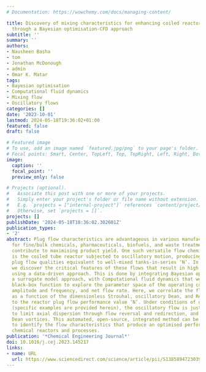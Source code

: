 ```yaml
---
# Documentation: https://wowchemy.com/docs/managing-content/

title: Discovery of mixing characteristics for enhancing coiled reactor performance
  through a Bayesian optimisation-CFD approach
subtitle: ''
summary: ''
authors:
- Nausheen Basha
- tom
- Jonathan McDonough
- admin
- Omar K. Matar
tags:
- Bayesian optimisation
- Computational fluid dynamics
- Mixing flow
- Oscillatory flows
categories: []
date: '2023-10-01'
lastmod: 2024-05-18T19:36:02+01:00
featured: false
draft: false

# Featured image
# To use, add an image named `featured.jpg/png` to your page's folder.
# Focal points: Smart, Center, TopLeft, Top, TopRight, Left, Right, BottomLeft, Bottom, BottomRight.
image:
  caption: ''
  focal_point: ''
  preview_only: false

# Projects (optional).
#   Associate this post with one or more of your projects.
#   Simply enter your project's folder or file name without extension.
#   E.g. `projects = ["internal-project"]` references `content/project/deep-learning/index.md`.
#   Otherwise, set `projects = []`.
projects: []
publishDate: '2024-05-18T18:36:02.302601Z'
publication_types:
- '2'
abstract: Plug flow characteristics are advantageous in various manufacturing processes
  for fine/bulk chemicals, pharmaceuticals, biofuels, and waste treatment as they
  contribute to maximising product yield. One such versatile flow chemistry platform
  is the coiled tube reactor subjected to oscillatory motion, producing excellent
  plug flow qualities equivalent to well-mixed tanks-in-series ‘N’. In this study,
  we discover the critical features of these flows that result in high plug flow performance
  using a data-driven approach. This is done by integrating Bayesian optimisation,
  a surrogate model approach, with Computational fluid dynamics that we treat as a
  black-box function to explore the parameter space of the operating conditions, oscillation
  amplitude and frequency, and net flow rate. Here, we correlate the flow characteristics
  as a function of the dimensionless Strouhal, oscillatory Dean, and Reynolds numbers
  to the reactor plug flow performance value ‘N’. Under conditions of optimal performance
  (specific examples are provided herein), the oscillatory flow is just sufficient
  to limit axial dispersion through flow reversal and redirection, and to promote
  Dean vortices. This automated, open-source, integrated method can be easily adapted
  to identify the flow characteristics that produce an optimised performance for other
  chemical reactors and processes.
publication: '*Chemical Engineering Journal*'
doi: 10.1016/j.cej.2023.145217
links:
- name: URL
  url: https://www.sciencedirect.com/science/article/pii/S1385894723039487
---
```

